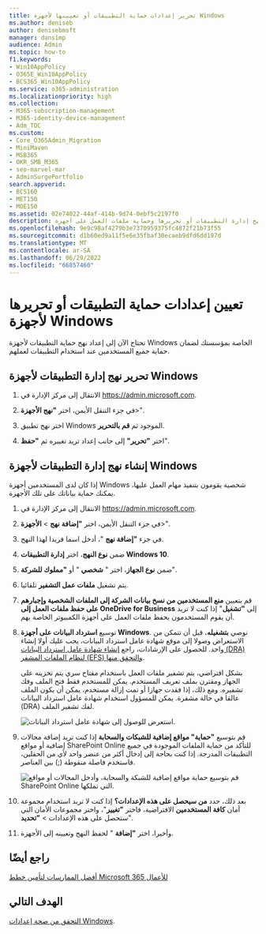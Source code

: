 ```yaml
---
title: تحرير إعدادات حماية التطبيقات أو تعيينها لأجهزة Windows
ms.author: deniseb
author: denisebmsft
manager: dansimp
audience: Admin
ms.topic: how-to
f1.keywords:
- Win10AppPolicy
- O365E_Win10AppPolicy
- BCS365_Win10AppPolicy
ms.service: o365-administration
ms.localizationpriority: high
ms.collection:
- M365-subscription-management
- M365-identity-device-management
- Adm_TOC
ms.custom:
- Core_O365Admin_Migration
- MiniMaven
- MSB365
- OKR_SMB_M365
- seo-marvel-mar
- AdminSurgePortfolio
search.appverid:
- BCS160
- MET150
- MOE150
ms.assetid: 02e74022-44af-414b-9d74-0ebf5c2197f0
description: تعرف على كيفية إنشاء نهج إدارة التطبيقات أو تحريرها وحماية ملفات العمل على أجهزة Windows الشخصية للمستخدمين.
ms.openlocfilehash: 9e9c98af4279b3e7370959375fc4872f21b73f55
ms.sourcegitcommit: d1b60ed9a11f5e6e35fbaf30ecaeb9dfd6dd197d
ms.translationtype: MT
ms.contentlocale: ar-SA
ms.lasthandoff: 06/29/2022
ms.locfileid: "66857460"
---
```

# <a name="set-or-edit-application-protection-settings-for-windows-devices"></a>تعيين إعدادات حماية التطبيقات أو تحريرها لأجهزة Windows

تحتاج الآن إلى إعداد نهج حماية التطبيقات لأجهزة Windows الخاصة بمؤسستك لضمان حماية جميع المستخدمين عند استخدام التطبيقات لعملهم.

## <a name="edit-an-app-management-policy-for-windows-devices"></a>تحرير نهج إدارة التطبيقات لأجهزة Windows

1. الانتقال إلى مركز الإدارة في <a href="https://go.microsoft.com/fwlink/p/?linkid=837890" target="_blank">https://admin.microsoft.com</a>.     

2. في جزء التنقل الأيمن، اختر **"نهج الأجهزة**\>".

3. اختر نهج تطبيق Windows الموجود ثم **قم بالتحرير**.

4. اختر **"تحرير"** إلى جانب إعداد تريد تغييره ثم **"حفظ**".

## <a name="create-an-app-management-policy-for-windows-devices"></a>إنشاء نهج إدارة التطبيقات لأجهزة Windows

إذا كان لدى المستخدمين أجهزة Windows شخصية يقومون بتنفيذ مهام العمل عليها، يمكنك حماية بياناتك على تلك الأجهزة.
  
1. الانتقال إلى مركز الإدارة في <a href="https://go.microsoft.com/fwlink/p/?linkid=837890" target="_blank">https://admin.microsoft.com</a>. 

2. في جزء التنقل الأيمن، اختر **"إضافة** **نهج** \> **الأجهزة**\>".

3. في جزء **"إضافة نهج** "، أدخل اسما فريدا لهذا النهج. 

4. ضمن **نوع النهج**، اختر **إدارة التطبيقات Windows 10**.

5. ضمن **نوع الجهاز**، اختر " **شخصي** " أو **"مملوك للشركة**".

6. يتم تشغيل **ملفات عمل التشفير** تلقائيا. 

7. قم بتعيين **منع المستخدمين من نسخ بيانات الشركة إلى الملفات الشخصية وإجبارهم على حفظ ملفات العمل إلى OneDrive for Business** إلى **"تشغيل**" إذا كنت لا تريد أن يقوم المستخدمون بحفظ ملفات العمل على أجهزة الكمبيوتر الخاصة بهم. 

8. توسيع **استرداد البيانات على أجهزة Windows**. نوصي **بتشغيله.**
    قبل أن تتمكن من الاستعراض وصولا إلى موقع شهادة عامل استرداد البيانات، يجب عليك أولا إنشاء واحد. للحصول على الإرشادات، راجع [إنشاء شهادة عامل استرداد البيانات (DRA) لنظام الملفات المشفر (EFS) والتحقق منها](/windows/security/information-protection/windows-information-protection/create-and-verify-an-efs-dra-certificate).

    بشكل افتراضي، يتم تشفير ملفات العمل باستخدام مفتاح سري يتم تخزينه على الجهاز ومقترن بملف تعريف المستخدم. يمكن للمستخدم فقط فتح الملف وفك تشفيره. ومع ذلك، إذا فقدت جهازا أو تمت إزالة مستخدم، يمكن أن يكون الملف عالقا في حالة مشفرة. يمكن للمسؤول استخدام شهادة عامل استرداد البيانات (DRA) لفك تشفير الملف.

    ![استعرض للوصول إلى شهادة عامل استرداد البيانات.](./../media/7d7d664f-b72f-4293-a3e7-d0fa7371366c.png)
  
9. قم بتوسيع **"حماية" مواقع إضافية للشبكات والسحابة** إذا كنت تريد إضافة مجالات إضافية أو مواقع SharePoint Online للتأكد من حماية الملفات الموجودة في جميع التطبيقات المدرجة. إذا كنت بحاجة إلى إدخال أكثر من عنصر واحد لأي من الحقلين، فاستخدم فاصلة منقوطة (;) بين العناصر.

    ![قم بتوسيع حماية مواقع إضافية للشبكة والسحابة، وأدخل المجالات أو مواقع SharePoint Online التي تملكها.](./../media/7afaa0c7-ba53-456d-8c61-312c45e09625.png)
  
10. بعد ذلك، حدد **من سيحصل على هذه الإعدادات؟** إذا كنت لا تريد استخدام مجموعة أمان **كافة المستخدمين** الافتراضية، فاختر **"تغيير**"، واختر مجموعات الأمان التي ستحصل على هذه الإعدادات \> **"تحديد**".
11. وأخيرا، اختر **"إضافة** " لحفظ النهج وتعيينه إلى الأجهزة.

## <a name="see-also"></a>راجع أيضًا

[أفضل الممارسات لتأمين خطط Microsoft 365 للأعمال](../admin/security-and-compliance/secure-your-business-data.md)

## <a name="next-objective"></a>الهدف التالي

[التحقق من صحة إعدادات Windows](m365bp-validate-settings-on-windows-10-pcs.md).